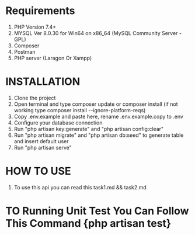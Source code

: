 # Requirements
1. PHP Version 7.4+
2. MYSQL Ver 8.0.30 for Win64 on x86_64 (MySQL Community Server - GPL)
3. Composer
4. Postman
5. PHP server (Laragon Or Xampp)

# INSTALLATION
1. Clone the project
2. Open terminal and type composer update or composer install (if not working type composer install --ignore-platform-reqs)
3. Copy .env.example and paste here, rename .env.example.copy to .env
4. Configure your database connection
5. Run "php artisan key:generate" and "php artisan config:clear"
6. Run "php artisan migrate" and "php artisan db:seed" to generate table and insert default user
7. Run "php artisan serve"

# HOW TO USE
1. To use this api you can read this task1.md && task2.md

# TO Running Unit Test You Can Follow This Command {php artisan test}
